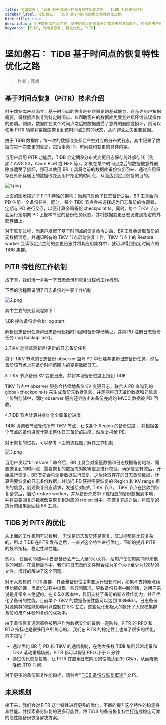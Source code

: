 ```yaml
---
title: 坚如磐石： TiDB 基于时间点的恢复特性优化之路 - TiDB 社区技术月刊
sidebar_label: 坚如磐石： TiDB 基于时间点的恢复特性优化之路
hide_title: true
description: 对于数据库产品而言，基于时间点的恢复是非常重要的基础能力，它允许用户根据需要，将数据库恢复到特定时间点，以帮助客户的数据库免受意外损坏或错误操作的影响。本文将详细分析 TiDB 基于时间点的恢复特性优化背后的技术。
keywords: [TiDB, 时间点恢复, 特性优化, PiTR]
---
```


# 坚如磐石： TiDB 基于时间点的恢复特性优化之路

> 作者：高斌

## 基于时间点恢复（PiTR）技术介绍

对于数据库产品而言，基于时间点的恢复是非常重要的基础能力，它允许用户根据需要，将数据库恢复到特定时间点，以帮助客户的数据库免受意外损坏或错误操作的影响。例如，数据库在某个时间点之后的数据遭受了意外的删除或损坏，则可以使用 PiTR 功能将数据库恢复到该时间点之前的状态，从而避免丢失重要数据。

由于 TiDB 数据库，每一次的数据改变都会产生对应的分布式日志，其中记录了数据库每一次变更的信息，包括事务 ID、时间戳和变更的具体内容。

当用户启用 PiTR 功能后，TiDB 会定期将分布式变更日志保存到外部存储（例如：AWS S3，Azure BloB 或 NFS 等）。如果在某个时间点之后的数据被意外删除或遭受了损坏，则可以使用 BR 工具将之前的数据库备份恢复回来，通过应用保存在外部存储上的数据改变到用户指定的时间点，从而达到定点恢复的目的。

![1.png](https://img1.www.pingcap.com/prod/1_b8e9104e19.png)

上面的图示描述了 PiTR 特性的架构：当用户启动了日志备份之后，BR 工具会向 PD 注册一个备份任务。同时，某个 TiDB 节点会被选择成为日志备份的协调者，定期与 PD 进行交互，以便计算全局备份 checkpoint ts。同时，每个 TiKV 节点会运行定期向 PD 上报本节点的备份任务状态，并将数据变更日志发送到指定的外部存储上。

对于恢复过程，当用户发起了基于时间点的恢复命令之后，BR 工具会读取备份的元数据信息，并通知所有的 TiKV 节点启动恢复工作，TiKV 节点上的 Restore worker 会读取定点之前的变更日志并将其应用集群中，就可以得到指定时间点的 TiDB 集群。

## PiTR 特性的工作机制

接下来，我们进一步看一下日志备份和恢复过程的工作机制。

下面的流程图说明了日志备份的主要工作机制

![2.png](https://img1.www.pingcap.com/prod/2_13fab76e8c.png)

其中主要的交互流程如下：

1.BR 接收备份命令 br log start

解析日志备份任务的日志备份起始时间点和备份存储地址，并向 PD 注册日志备份任务 (log backup task)。

2.TiKV 定期监测新建/更新的日志备份任务

每个 TiKV 节点的日志备份 observer 监听 PD 中创建与更新日志备份任务，然后备份该节点上在备份时间范围内的变更数据日志。

3.TiKV 节点备份 KV 变更日志，并将本地备份进度上报到 TiDB

TiKV 节点中 observer 服务会持续地备份 KV 变更日志，联合从 PD 查询到的 global-checkpoint-ts 来生成备份元数据信息，并定期将日志备份数据和元信息上传到存储中，同时 observer 服务还会防止未备份完成的 MVCC 数据被 PD 回收。

4.TiDB 节点计算并持久化全局备份进度。

TiDB 协调者节点轮询所有 TiKV 节点，获取各个 Region 的备份进度 ，并根据各个节点的备份进度计算出整体日志备份的进度，然后上报给 PD。

对于恢复的过程，可以参考下面的流程图了解其工作机制

![3.png](https://img1.www.pingcap.com/prod/3_d93b3b7629.png)

当用户发起“br restore ” 命令后，BR 工具会对全量数据和日志数据备份地址、需要恢复到的时间点，需要恢复的数据库对象等信息进行校验，确保信息有效后，开始进行恢复。BR 首先会将全量数据进行恢复，之后读取存在的日志备份数据，计算需要恢复的日志备份数据，并访问 PD 获得需要恢复的 Region 和 KV range 相关的信息，创建恢复日志请求，发送给对应的 TiKV 节点。 TiKV 节点在接收到恢复请求后，启动 restore worker，并从备份介质中下载相应的备份数据到本地，并将需要回复的数据改变恢复到对应的 region 当中。在恢复完成之后，将恢复的执行的结果返回给 BR 工具。

## TiDB 对 PiTR 的优化

从上面的工作机制可以看到， 无论是日志备份还是恢复，其过程都是比较复杂的，所以 TiDB 在PiTR 发布之后，一直对这个特性进行优化，不断的提升 PiTR 的技术指标，稳定性和性能。

例如， 在最初的版本中日志备份会产生大量的小文件，给用户在使用期间带来很多的问题。在最新版本中，我们将日志备份文件聚合成为多个大小至少为128M的文件，很好的解决了这个问题。

对于大规模的 TiDB 集群，其全量备份往往需要运行很长时间，如果不支持断点续传功能的话，当备份过程中出现一些异常情况，导致备份任务中断的话，对用户来说是非常令人绝望的。在 6.5.0 版本中，我们支持了备份的断点续传能力，并且优化了备份的性能，目前单个 TiKV 的数据备份性能可以达到 100MB/s，日志备份对源集群的性能影响可以控制在 5% 左右，这些优化都极大的提升了大规模集群备份的用户体验和备份的成功率。

由于备份恢复通常都会被用户作为数据安全的最后一道防线，PiTR 的 RPO 和 RTO 指标也是很多用户所关心的。 我们在 PiTR 的稳定性上也做了很多的优化，其中包括：

- 通过优化 BR 与 PD 和 TiKV 的通信机制，在绝大多数 TiDB 集群异常场景和 TiKV 滚动重启场景，PiTR 都可以保证 RPO 小于 5 分钟
- 通过优化恢复性能，让 PiTR 在应用日志阶段的性能达到30 GB/h，从而降低降低 RTO 时间。

对于更多的备份恢复性能指标，请参考“ [TiDB 备份与恢复概述 ](https://docs.pingcap.com/zh/tidb/dev/backup-and-restore-overview)” 文档。

## 未来规划

接下来，我们会对 PiTR 这个特性进行更多的优化，不断的提升这个特性的稳定性和性能。并探索备份恢复的更多可能性，将 TiDB 的备份恢复特性打造成稳定可靠的高性能备份恢复解决方案。